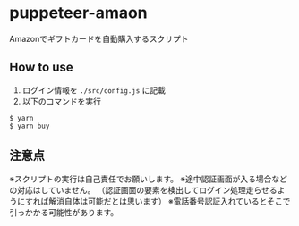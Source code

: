 # puppeteer-amaon
Amazonでギフトカードを自動購入するスクリプト
## How to use
1. ログイン情報を `./src/config.js` に記載
2. 以下のコマンドを実行
```
$ yarn 
$ yarn buy
```

## 注意点
※スクリプトの実行は自己責任でお願いします。
※途中認証画面が入る場合などの対応はしていません。
（認証画面の要素を検出してログイン処理走らせるようにすれば解消自体は可能だとは思います）
※電話番号認証入れているとそこで引っかかる可能性があります。

